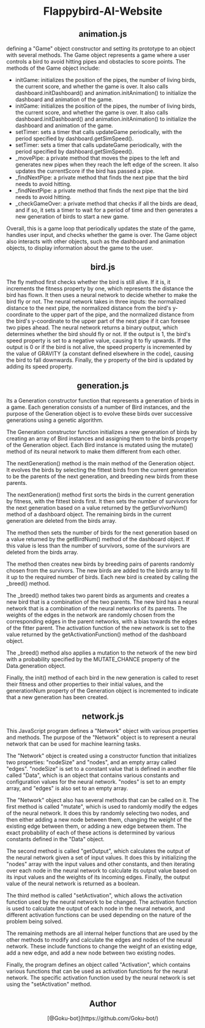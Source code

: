 # <h1 align="center">Flappybird-AI-Website</h1>



## <h2 align="center">animation.js</h2>

defining a "Game" object constructor and setting its prototype to an object with several methods. The Game object represents a game where a user controls a bird to avoid hitting pipes and obstacles to score points. The methods of the Game object include:

 - initGame: initializes the position of the pipes, the number of living birds, the current score, and whether the game is over. It also calls dashboard.initDashboard() and animation.initAnimation() to initialize the dashboard and animation of the game.
 - initGame: initializes the position of the pipes, the number of living birds, the current score, and whether the game is over. It also calls dashboard.initDashboard() and animation.initAnimation() to initialize the dashboard and animation of the game.
 - setTimer: sets a timer that calls updateGame periodically, with the period specified by dashboard.getSimSpeed().
 - setTimer: sets a timer that calls updateGame periodically, with the period specified by dashboard.getSimSpeed().
 - _movePipe: a private method that moves the pipes to the left and generates new pipes when they reach the left edge of the screen. It also updates the currentScore if the bird has passed a pipe.
 - _findNextPipe: a private method that finds the next pipe that the bird needs to avoid hitting.
 - _findNextPipe: a private method that finds the next pipe that the bird needs to avoid hitting.
 - _checkGameOver: a private method that checks if all the birds are dead, and if so, it sets a timer to wait for a period of time and then generates a new generation of birds to start a new game.

Overall, this is a game loop that periodically updates the state of the game, handles user input, and checks whether the game is over. The Game object also interacts with other objects, such as the dashboard and animation objects, to display information about the game to the user.



## <h2 align="center">bird.js</h2>

The fly method first checks whether the bird is still alive. If it is, it increments the fitness property by one, which represents the distance the bird has flown. It then uses a neural network to decide whether to make the bird fly or not. The neural network takes in three inputs: the normalized distance to the next pipe, the normalized distance from the bird's y-coordinate to the upper part of the pipe, and the normalized distance from the bird's y-coordinate to the upper part of the next pipe if it can foresee two pipes ahead. The neural network returns a binary output, which determines whether the bird should fly or not. If the output is 1, the bird's speed property is set to a negative value, causing it to fly upwards. If the output is 0 or if the bird is not alive, the speed property is incremented by the value of GRAVITY (a constant defined elsewhere in the code), causing the bird to fall downwards. Finally, the y property of the bird is updated by adding its speed property.



## <h2 align="center">generation.js</h2>

Its a Generation constructor function that represents a generation of birds in a game. Each generation consists of a number of Bird instances, and the purpose of the Generation object is to evolve these birds over successive generations using a genetic algorithm.

The Generation constructor function initializes a new generation of birds by creating an array of Bird instances and assigning them to the birds property of the Generation object. Each Bird instance is mutated using the mutate() method of its neural network to make them different from each other.

The nextGeneration() method is the main method of the Generation object. It evolves the birds by selecting the fittest birds from the current generation to be the parents of the next generation, and breeding new birds from these parents.

The nextGeneration() method first sorts the birds in the current generation by fitness, with the fittest birds first. It then sets the number of survivors for the next generation based on a value returned by the getSurvivorNum() method of a dashboard object. The remaining birds in the current generation are deleted from the birds array.

The method then sets the number of birds for the next generation based on a value returned by the getBirdNum() method of the dashboard object. If this value is less than the number of survivors, some of the survivors are deleted from the birds array.

The method then creates new birds by breeding pairs of parents randomly chosen from the survivors. The new birds are added to the birds array to fill it up to the required number of birds. Each new bird is created by calling the _breed() method.

The _breed() method takes two parent birds as arguments and creates a new bird that is a combination of the two parents. The new bird has a neural network that is a combination of the neural networks of its parents. The weights of the edges in the network are randomly chosen from the corresponding edges in the parent networks, with a bias towards the edges of the fitter parent. The activation function of the new network is set to the value returned by the getActivationFunction() method of the dashboard object.

The _breed() method also applies a mutation to the network of the new bird with a probability specified by the MUTATE_CHANCE property of the Data.generation object.

Finally, the init() method of each bird in the new generation is called to reset their fitness and other properties to their initial values, and the generationNum property of the Generation object is incremented to indicate that a new generation has been created.



## <h2 align="center">network.js</h2>

This JavaScript program defines a "Network" object with various properties and methods. The purpose of the "Network" object is to represent a neural network that can be used for machine learning tasks.

The "Network" object is created using a constructor function that initializes two properties: "nodeSize" and "nodes", and an empty array called "edges". "nodeSize" is set to a constant value that is defined in another file called "Data", which is an object that contains various constants and configuration values for the neural network. "nodes" is set to an empty array, and "edges" is also set to an empty array.

The "Network" object also has several methods that can be called on it. The first method is called "mutate", which is used to randomly modify the edges of the neural network. It does this by randomly selecting two nodes, and then either adding a new node between them, changing the weight of the existing edge between them, or adding a new edge between them. The exact probability of each of these actions is determined by various constants defined in the "Data" object.

The second method is called "getOutput", which calculates the output of the neural network given a set of input values. It does this by initializing the "nodes" array with the input values and other constants, and then iterating over each node in the neural network to calculate its output value based on its input values and the weights of its incoming edges. Finally, the output value of the neural network is returned as a boolean.

The third method is called "setActivation", which allows the activation function used by the neural network to be changed. The activation function is used to calculate the output of each node in the neural network, and different activation functions can be used depending on the nature of the problem being solved.

The remaining methods are all internal helper functions that are used by the other methods to modify and calculate the edges and nodes of the neural network. These include functions to change the weight of an existing edge, add a new edge, and add a new node between two existing nodes.

Finally, the program defines an object called "Activation", which contains various functions that can be used as activation functions for the neural network. The specific activation function used by the neural network is set using the "setActivation" method.



## <h2 align="center">Author</h2>

<p align="center">[@Goku-bot](https://github.com/Goku-bot/)</p>
